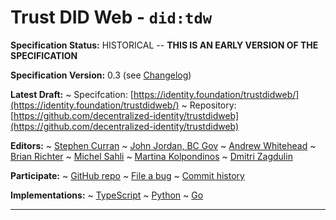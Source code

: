 Trust DID Web - `did:tdw`
==================

**Specification Status:** HISTORICAL -- **THIS IS AN EARLY VERSION OF THE SPECIFICATION**

**Specification Version:** 0.3 (see [Changelog](#didtdw-version-changelog))

**Latest Draft:**
~ Specifcation: [https://identity.foundation/trustdidweb/](https://identity.foundation/trustdidweb/)
~ Repository: [https://github.com/decentralized-identity/trustdidweb](https://github.com/decentralized-identity/trustdidweb)

**Editors:**
~ [Stephen Curran](https://github.com/swcurran)
~ [John Jordan, BC Gov](https://github.com/jljordan42)
~ [Andrew Whitehead](https://github.com/andrewwhitehead)
~ [Brian Richter](https://github.com/brianorwhatever)
~ [Michel Sahli](https://github.com/bj-ms)
~ [Martina Kolpondinos](https://github.com/martipos)
~ [Dmitri Zagdulin](https://github.com/dmitrizagidulin)

**Participate:**
~ [GitHub repo](https://github.com/decentralized-identity/trustdidweb)
~ [File a bug](https://github.com/decentralized-identity/trustdidweb/issues)
~ [Commit history](https://github.com/decentralized-identity/trustdidweb/commits/main)

**Implementations:**
~ [TypeScript]
~ [Python]
~ [Go]

[TypeScript]: https://github.com/bcgov/trustdidweb-ts
[Python]: https://github.com/bcgov/trustdidweb-py
[Go]: https://github.com/nuts-foundation/trustdidweb-go

------------------------------------
